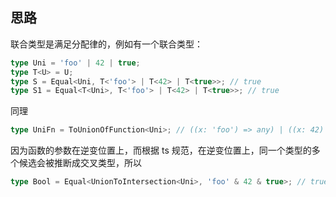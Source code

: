## 思路

联合类型是满足分配律的，例如有一个联合类型：

```ts
type Uni = 'foo' | 42 | true;
type T<U> = U;
type S = Equal<Uni, T<'foo'> | T<42> | T<true>>; // true
type S1 = Equal<T<Uni>, T<'foo'> | T<42> | T<true>>; // true
```

同理

```ts
type UniFn = ToUnionOfFunction<Uni>; // ((x: 'foo') => any) | ((x: 42) => any) | ((x: true) => any)
```

因为函数的参数在逆变位置上，而根据 ts 规范，在逆变位置上，同一个类型的多个候选会被推断成交叉类型，所以

```ts
type Bool = Equal<UnionToIntersection<Uni>, 'foo' & 42 & true>; // true
```
